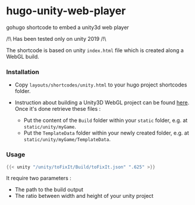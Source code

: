 # hugo-unity-web-player
gohugo shortcode to embed a unity3d web player

/!\ Has been tested only on unity 2019 /!\

The shortcode is based on unity `index.html` file which is created along a
WebGL build.

### Installation

* Copy `layouts/shortcodes/unity.html` to your hugo project shortcodes folder.

* Instruction about building a Unity3D WebGL project can be found
[here](https://docs.unity3d.com/Manual/webgl-building.html). Once it's done
retrieve these files :
  - Put the content of the `Build` folder within your `static` folder, e.g. at
`static/unity/myGame`.
  - Put the `TemplateData` folder within your newly created
    folder, e.g. at `static/unity/myGame/TemplateData`.

### Usage

```go
{{< unity "/unity/toFixIt/Build/toFixIt.json" ".625" >}}
```

It require two parameters :
- The path to the build output
- The ratio between width and height of your unity project

